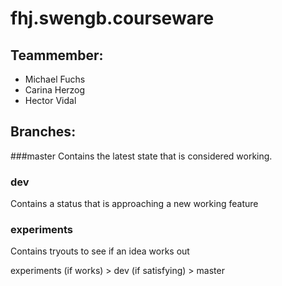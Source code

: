 fhj.swengb.courseware
=======================
Teammember:
-----------------------
* Michael Fuchs
* Carina Herzog
* Hector Vidal

Branches:
-----------------------
###master
Contains the latest state that is considered working.
### dev
Contains a status that is approaching a new working feature
### experiments
Contains tryouts to see if an idea works out

experiments (if works) > dev (if satisfying) > master
